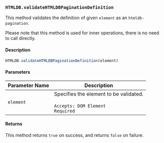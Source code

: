 ### `HTMLDB.validateHTMLDBPaginationDefinition`

This method validates the definition of given `element` as an `htmldb-pagination`.

Please note that this method is used for inner operations, there is no need to call directly.

#### Description

```javascript
HTMLDB.validateHTMLDBPaginationDefinition(element)
```

#### Parameters

| Parameter Name             | Description                               |
| -------------------------- | ----------------------------------------- |
| `element` | Specifies the element to be validated.<br><br>`Accepts: DOM Element`<br>`Required` |

#### Returns

This method returns `true` on success, and returns `false` on failure.